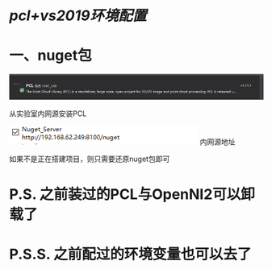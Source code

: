 # ***pcl+vs2019环境配置***

# **一、nuget包**

![pcl包演示](pic/9d9c44db-f54a-42e0-8b4a-910558ddda27.png)

从实验室内网源安装PCL

![内网源地址](pic/64e07a46-e312-4c80-a156-1a7d70540f26.png)
内网源地址

如果不是正在搭建项目，则只需要还原nuget包即可

# P.S. 之前装过的PCL与OpenNI2可以卸载了

# P.S.S. 之前配过的环境变量也可以去了